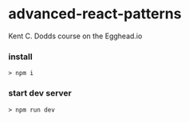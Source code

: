 # advanced-react-patterns

Kent C. Dodds course on the Egghead.io

### install

```
> npm i
```

### start dev server

```
> npm run dev
```
